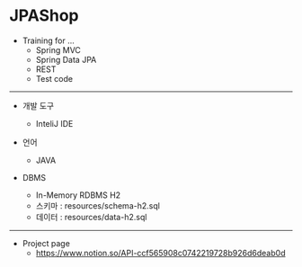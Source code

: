# JPAShop

- Training for ...
  - Spring MVC
  - Spring Data JPA
  - REST
  - Test code

***

- 개발 도구
  - InteliJ IDE

- 언어
  - JAVA

- DBMS
  - In-Memory RDBMS H2
  - 스키마 : resources/schema-h2.sql
  - 데이터 : resources/data-h2.sql

***

- Project page
  - https://www.notion.so/API-ccf565908c0742219728b926d6deab0d